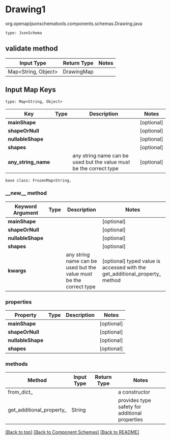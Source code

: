 # Drawing1
org.openapijsonschematools.components.schemas.Drawing.java
```
type: JsonSchema
```

## validate method
| Input Type | Return Type | Notes |
| ---------- | ----------- | ----- |
| Map<String, Object> | DrawingMap | |

## Input Map Keys
```
type: Map<String, Object>
```
Key | Type |  Description | Notes
------------ | ------------- | ------------- | -------------
**mainShape** |  |  | [optional]
**shapeOrNull** |  |  | [optional]
**nullableShape** |  |  | [optional]
**shapes** |  |  | [optional]
**any_string_name** |  | any string name can be used but the value must be the correct type | [optional]

```
base class: FrozenMap<String, 
```
### &lowbar;&lowbar;new&lowbar;&lowbar; method
Keyword Argument | Type | Description | Notes
---------------- | ---- | ----------- | -----
**mainShape** |  |  | [optional]
**shapeOrNull** |  |  | [optional]
**nullableShape** |  |  | [optional]
**shapes** |  |  | [optional]
**kwargs** |  | any string name can be used but the value must be the correct type | [optional] typed value is accessed with the get_additional_property_ method

### properties
Property | Type | Description | Notes
-------- | ---- | ----------- | -----
**mainShape** |  |  | [optional]
**shapeOrNull** |  |  | [optional]
**nullableShape** |  |  | [optional]
**shapes** |  |  | [optional]

### methods
Method | Input Type | Return Type | Notes
------ | ---------- | ----------- | ------
from_dict_ |  |  | a constructor
get_additional_property_ | String |  | provides type safety for additional properties


[[Back to top]](#top) [[Back to Component Schemas]](../../../README.md#Component-Schemas) [[Back to README]](../../../README.md)
